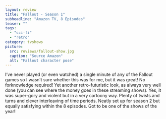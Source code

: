 ```yaml
---
layout: review
title: "Fallout - Season 1"
subheadline: "Amazon TV, 8 Episodes"
teaser: ""
tags:
  - "sci-fi"
  - "retro"
category: tvshows
picture:
  src: reviews/fallout-show.jpg
  caption: "Source Amazon"
  alt: "Fallout character pose"
---
```


I’ve never played (or even watched) a single minute of any of the Fallout games so I wasn’t sure whether this was for me, but it was great! No forknowledge required! Yet another retro-futuristic look, as always very well done (you can see where the money goes in these streaming shows). Yes, it was super-gory and violent but in a very cartoony way. Plenty of twists and turns and clever interleaving of time periods. Neatly set up for season 2 but equally satisfying within the 8 episodes. Got to be one of the shows of the year!
